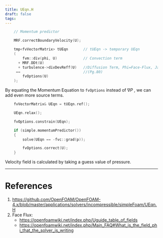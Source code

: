 ```yaml
---
title: UEqn.H
draft: false
tags:
---
```

```Cpp
    // Momentum predictor

    MRF.correctBoundaryVelocity(U);

    tmp<fvVectorMatrix> tUEqn       // tUEqn -> temporary UEqn
    (
        fvm::div(phi, U)            // Convection term
      + MRF.DDt(U)
      + turbulence->divDevReff(U)   //Diffusion Term, Phi=Face-Flux, Jasak Thesis 
     ==                             //(Pg.80)
        fvOptions(U)                
    );                                 
```

By equating the Momentum Equation to `fvOptions` instead of $\nabla P$ , we can add even more source terms.  

```cpp
	fvVectorMatrix& UEqn = tUEqn.ref();

    UEqn.relax();

    fvOptions.constrain(UEqn);

    if (simple.momentumPredictor())
    {
        solve(UEqn == -fvc::grad(p));    

        fvOptions.correct(U);
    }
```
Velocity field is calculated by taking a guess value of pressure.  


---
# References
1. https://github.com/OpenFOAM/OpenFOAM-4.x/blob/master/applications/solvers/incompressible/simpleFoam/UEqn.H
2. Face Flux: 
	- https://openfoamwiki.net/index.php/Uguide_table_of_fields
	- https://openfoamwiki.net/index.php/Main_FAQ#What_is_the_field_phi_that_the_solver_is_writing